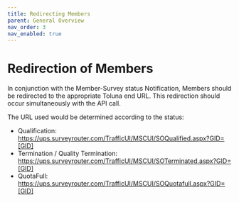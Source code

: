 ```yaml
---
title: Redirecting Members
parent: General Overview
nav_order: 3
nav_enabled: true
---
```


# Redirection of Members

In conjunction with the Member-Survey status Notification, Members should be redirected to the appropriate Toluna end URL. This redirection should occur simultaneously with the API call.

The URL used would be determined according to the status:
- Qualification: https://ups.surveyrouter.com/TrafficUI/MSCUI/SOQualified.aspx?GID=[GID]
- Termination / Quality Termination: https://ups.surveyrouter.com/TrafficUI/MSCUI/SOTerminated.aspx?GID=[GID]
- QuotaFull: https://ups.surveyrouter.com/TrafficUI/MSCUI/SOQuotafull.aspx?GID=[GID] 